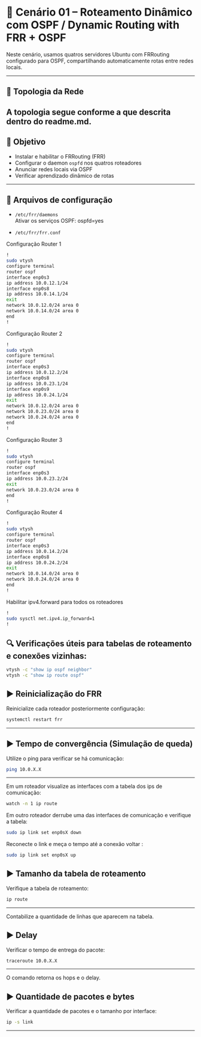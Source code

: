 # 📡 Cenário 01 – Roteamento Dinâmico com OSPF / Dynamic Routing with FRR + OSPF

Neste cenário, usamos quatros servidores Ubuntu com FRRouting configurado para OSPF, compartilhando automaticamente rotas entre redes locais.

---

## 🧱 Topologia da Rede

A topologia segue conforme a que descrita dentro do **readme.md**.
---

## 🎯 Objetivo

- Instalar e habilitar o FRRouting (FRR)
- Configurar o daemon `ospfd` nos quatros roteadores
- Anunciar redes locais via OSPF
- Verificar aprendizado dinâmico de rotas

---

## 📂 Arquivos de configuração

- `/etc/frr/daemons`  
  Ativar os serviços OSPF:
  ospfd=yes

- `/etc/frr/frr.conf`

Configuração Router 1
```bash
!
sudo vtysh
configure terminal
router ospf
interface enp0s3
ip address 10.0.12.1/24
interface enp0s8
ip address 10.0.14.1/24
exit
network 10.0.12.0/24 area 0
network 10.0.14.0/24 area 0
end
!
```

Configuração Router 2
```bash
!
sudo vtysh
configure terminal
router ospf
interface enp0s3
ip address 10.0.12.2/24
interface enp0s8
ip address 10.0.23.1/24
interface enp0s9
ip address 10.0.24.1/24
exit
network 10.0.12.0/24 area 0
network 10.0.23.0/24 area 0
network 10.0.24.0/24 area 0
end
!
```

Configuração Router 3
```bash
!
sudo vtysh
configure terminal
router ospf
interface enp0s3
ip address 10.0.23.2/24
exit
network 10.0.23.0/24 area 0
end
!
```
Configuração Router 4
```bash
!
sudo vtysh
configure terminal
router ospf
interface enp0s3
ip address 10.0.14.2/24
interface enp0s8
ip address 10.0.24.2/24
exit
network 10.0.14.0/24 area 0
network 10.0.24.0/24 area 0
end
!
```
Habilitar ipv4.forward para todos os roteadores
```bash
!
sudo sysctl net.ipv4.ip_forward=1
!
```

## 🔍 Verificações úteis para tabelas de roteamento e conexões vizinhas:
```bash
vtysh -c "show ip ospf neighbor"
vtysh -c "show ip route ospf"
```

## ▶️ Reinicialização do FRR
Reinicialize cada roteador posteriormente configuração:
```bash
systemctl restart frr
```
---

## ▶️ Tempo de convergência (Simulação de queda)
Utilize o ping para verificar se há comunicação:
```bash
ping 10.0.X.X
```
---
Em um roteador visualize as interfaces com a tabela dos ips de comunicação:
```bash
watch -n 1 ip route
```
Em outro roteador derrube uma das interfaces de comunicação e verifique a tabela:
```bash
sudo ip link set enp0sX down
```
Reconecte o link e meça o tempo até a conexão voltar :
```bash
sudo ip link set enp0sX up
```

## ▶️ Tamanho da tabela de roteamento
Verifique a tabela de roteamento:
```bash
ip route
```
---
Contabilize a quantidade de linhas que aparecem na tabela.

## ▶️ Delay
Verificar o tempo de entrega do pacote:
```bash
traceroute 10.0.X.X
```
---
O comando retorna os hops e o delay.

## ▶️ Quantidade de pacotes e bytes
Verificar a quantidade de pacotes e o tamanho por interface:
```bash
ip -s link
```
---


